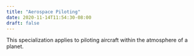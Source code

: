 ```yaml
---
title: "Aerospace Piloting"
date: 2020-11-14T11:54:30-08:00
draft: false
---
```


This specialization applies to piloting aircraft within the atmosphere of a planet.
